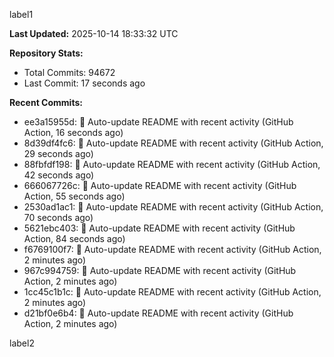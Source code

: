 
label1 
<!-- ACTIVITY_START -->
**Last Updated:** 2025-10-14 18:33:32 UTC

**Repository Stats:**
- Total Commits: 94672
- Last Commit: 17 seconds ago

**Recent Commits:**
- ee3a15955d: 🤖 Auto-update README with recent activity (GitHub Action, 16 seconds ago)
- 8d39df4fc6: 🤖 Auto-update README with recent activity (GitHub Action, 29 seconds ago)
- 88fbfdf198: 🤖 Auto-update README with recent activity (GitHub Action, 42 seconds ago)
- 666067726c: 🤖 Auto-update README with recent activity (GitHub Action, 55 seconds ago)
- 2530ad1ac1: 🤖 Auto-update README with recent activity (GitHub Action, 70 seconds ago)
- 5621ebc403: 🤖 Auto-update README with recent activity (GitHub Action, 84 seconds ago)
- f6769100f7: 🤖 Auto-update README with recent activity (GitHub Action, 2 minutes ago)
- 967c994759: 🤖 Auto-update README with recent activity (GitHub Action, 2 minutes ago)
- 1cc45c1b1c: 🤖 Auto-update README with recent activity (GitHub Action, 2 minutes ago)
- d21bf0e6b4: 🤖 Auto-update README with recent activity (GitHub Action, 2 minutes ago)
<!-- ACTIVITY_END -->

label2
